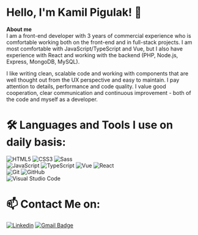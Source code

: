 # Hello, I'm Kamil Pigulak! :wave:

**About me**
<br/>
I am a front-end developer with 3 years of commercial experience who is comfortable working both on the front-end and in full-stack projects. I am most comfortable with JavaScript/TypeScript and Vue, but I also have experience with React and working with the backend (PHP, Node.js, Express, MongoDB, MySQL).

I like writing clean, scalable code and working with components that are well thought out from the UX perspective and easy to maintain. I pay attention to details, performance and code quality. I value good cooperation, clear communication and continuous improvement - both of the code and myself as a developer.


# 🛠️ Languages and Tools I use on daily basis:
![HTML5](https://img.shields.io/badge/-HTML5-E34F26?style=flat-square&logo=html5&logoColor=white) ![CSS3](https://img.shields.io/badge/-CSS3-1572B6?style=flat-square&logo=css3) ![Sass](https://img.shields.io/badge/-Sass-black?style=flat-square&logo=Sass&logoColor=pink) <br/>
![JavaScript](https://img.shields.io/badge/-JavaScript-black?style=flat-square&logo=javascript) ![TypeScript](https://img.shields.io/badge/-TypeScript-007ACC?style=flat-square&logo=typescript&link=https://github.com/olafsulich/) ![Vue]( https://img.shields.io/badge/-Vue-4fc08d?style=flat&logo=Vue.js&logoColor=fff) ![React](https://img.shields.io/badge/-React-black?style=flat-square&logo=react) <br/>
 ![Git](https://img.shields.io/badge/-Git-0A1A2F?style=flat&logo=git) ![GitHub](https://img.shields.io/badge/-GitHub-0A1A2F?style=flat&logo=github)<br/>
 ![Visual Studio Code](https://img.shields.io/badge/-Visual%20Studio%20Code-0A1A2F?style=flat&logo=visual-studio-code&logoColor=007ACC)

 #  📫  Contact Me on:
[![Linkedin](https://img.shields.io/badge/-LinkedIn-blue?style=flat-square&logo=Linkedin&logoColor=white&link=https://www.linkedin.com/in/kamil-pigulak-0ba1ab227/)](https://www.linkedin.com/in/kamil-pigulak-0ba1ab227/) [![Gmail Badge](https://img.shields.io/badge/-Gmail-c14438?style=flat-square&logo=Gmail&logoColor=white&link=mailto:kamilpigulak@gmail.com)](mailto:kamilpigulak@gmail.com)  
